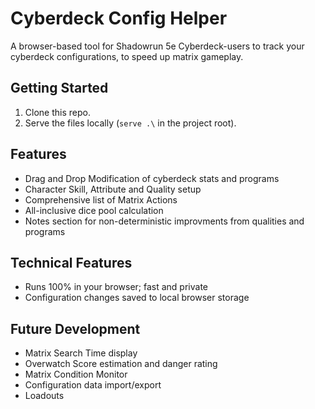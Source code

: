 # Cyberdeck Config Helper

A browser-based tool for Shadowrun 5e Cyberdeck-users to track your cyberdeck configurations, to speed up matrix gameplay.

## Getting Started
1. Clone this repo.
2. Serve the files locally (`serve .\` in the project root).
   
## Features
- Drag and Drop Modification of cyberdeck stats and programs
- Character Skill, Attribute and Quality setup
- Comprehensive list of Matrix Actions
- All-inclusive dice pool calculation
- Notes section for non-deterministic improvments from qualities and programs

## Technical Features
- Runs 100% in your browser; fast and private
- Configuration changes saved to local browser storage

## Future Development
- Matrix Search Time display
- Overwatch Score estimation and danger rating
- Matrix Condition Monitor
- Configuration data import/export
- Loadouts

